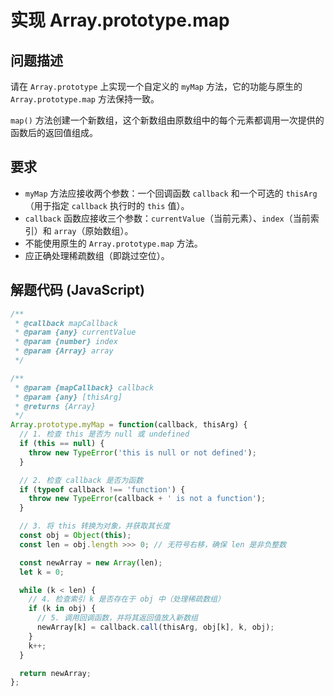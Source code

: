 # 实现 Array.prototype.map

## 问题描述

请在 `Array.prototype` 上实现一个自定义的 `myMap` 方法，它的功能与原生的 `Array.prototype.map` 方法保持一致。

`map()` 方法创建一个新数组，这个新数组由原数组中的每个元素都调用一次提供的函数后的返回值组成。

## 要求

- `myMap` 方法应接收两个参数：一个回调函数 `callback` 和一个可选的 `thisArg`（用于指定 `callback` 执行时的 `this` 值）。
- `callback` 函数应接收三个参数：`currentValue`（当前元素）、`index`（当前索引）和 `array`（原始数组）。
- 不能使用原生的 `Array.prototype.map` 方法。
- 应正确处理稀疏数组（即跳过空位）。

## 解题代码 (JavaScript)

```javascript
/**
 * @callback mapCallback
 * @param {any} currentValue
 * @param {number} index
 * @param {Array} array
 */

/**
 * @param {mapCallback} callback
 * @param {any} [thisArg]
 * @returns {Array}
 */
Array.prototype.myMap = function(callback, thisArg) {
  // 1. 检查 this 是否为 null 或 undefined
  if (this == null) {
    throw new TypeError('this is null or not defined');
  }

  // 2. 检查 callback 是否为函数
  if (typeof callback !== 'function') {
    throw new TypeError(callback + ' is not a function');
  }

  // 3. 将 this 转换为对象，并获取其长度
  const obj = Object(this);
  const len = obj.length >>> 0; // 无符号右移，确保 len 是非负整数

  const newArray = new Array(len);
  let k = 0;

  while (k < len) {
    // 4. 检查索引 k 是否存在于 obj 中（处理稀疏数组）
    if (k in obj) {
      // 5. 调用回调函数，并将其返回值放入新数组
      newArray[k] = callback.call(thisArg, obj[k], k, obj);
    }
    k++;
  }

  return newArray;
};
```
